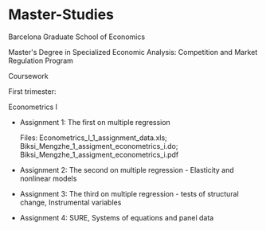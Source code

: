 # Master-Studies

Barcelona Graduate School of Economics

Master's Degree in Specialized Economic Analysis: Competition and Market Regulation Program

Coursework

First trimester:

Econometrics I

- Assignment 1: The first on multiple regression
  
  Files: Econometrics_I_1_assignment_data.xls; Biksi_Mengzhe_1_assigment_econometrics_i.do; Biksi_Mengzhe_1_assigment_econometrics_i.pdf

- Assignment 2: The second on multiple regression - Elasticity and nonlinear models

- Assignment 3: The third on multiple regression - tests of structural change, Instrumental variables

- Assignment 4: SURE, Systems of equations and panel data
